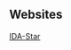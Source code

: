 ## Websites

[IDA-Star](https://algorithmsinsight.wordpress.com/graph-theory-2/ida-star-algorithm-in-general/)
